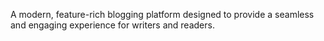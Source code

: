 A modern, feature-rich blogging platform designed to provide a seamless and engaging experience for writers and readers.
